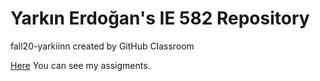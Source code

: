 # Yarkın Erdoğan's IE 582 Repository
fall20-yarkiinn created by GitHub Classroom


[Here](https://bu-ie-582.github.io/fall20-yarkiinn/) You can see my assigments.
